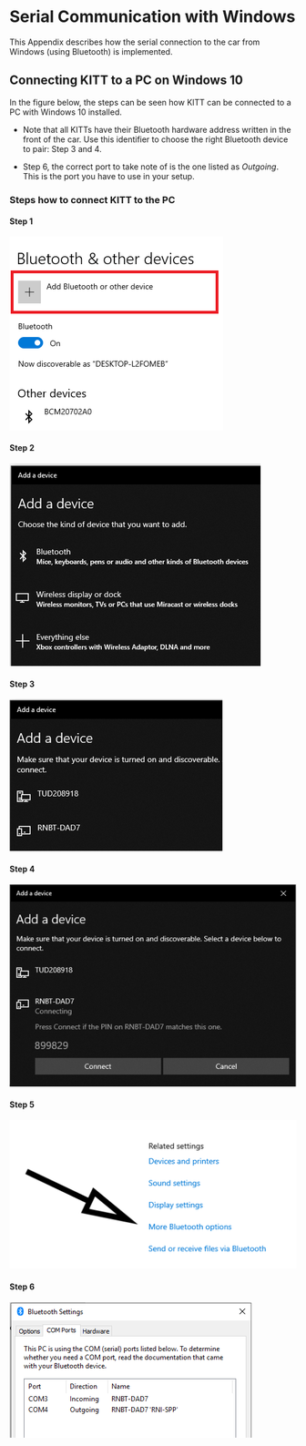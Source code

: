 # Serial Communication with Windows

This Appendix describes how the serial connection to the car from Windows (using Bluetooth) is implemented.

## Connecting KITT to a PC on Windows 10

In the figure below, the steps can be seen how KITT can be connected to a PC with Windows 10 installed. 

- Note that all KITTs have their Bluetooth hardware address written in the front of the car. Use this identifier to choose the right Bluetooth device to pair: Step 3 and 4.

- Step 6, the correct port to take note of is the one listed as *Outgoing*. This is the port you have to use in your setup.

### Steps how to connect KITT to the PC

#### Step 1
![Step 1](Step1.png)

#### Step 2
![Step 2](Step2.png)

#### Step 3
![Step 3](Step3.png)

#### Step 4
![Step 4](Step4.png)

#### Step 5
![Step 5](Step6Arrow.png)

#### Step 6
![Step 6](Step7.png)
